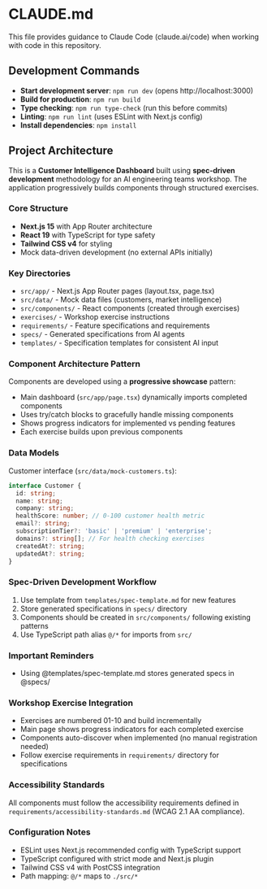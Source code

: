 # CLAUDE.md

This file provides guidance to Claude Code (claude.ai/code) when working with code in this repository.

## Development Commands

- **Start development server**: `npm run dev` (opens http://localhost:3000)
- **Build for production**: `npm run build`
- **Type checking**: `npm run type-check` (run this before commits)
- **Linting**: `npm run lint` (uses ESLint with Next.js config)
- **Install dependencies**: `npm install`

## Project Architecture

This is a **Customer Intelligence Dashboard** built using **spec-driven development** methodology for an AI engineering teams workshop. The application progressively builds components through structured exercises.

### Core Structure
- **Next.js 15** with App Router architecture
- **React 19** with TypeScript for type safety
- **Tailwind CSS v4** for styling
- Mock data-driven development (no external APIs initially)

### Key Directories
- `src/app/` - Next.js App Router pages (layout.tsx, page.tsx)
- `src/data/` - Mock data files (customers, market intelligence)
- `src/components/` - React components (created through exercises)
- `exercises/` - Workshop exercise instructions
- `requirements/` - Feature specifications and requirements
- `specs/` - Generated specifications from AI agents
- `templates/` - Specification templates for consistent AI input

### Component Architecture Pattern
Components are developed using a **progressive showcase** pattern:
- Main dashboard (`src/app/page.tsx`) dynamically imports completed components
- Uses try/catch blocks to gracefully handle missing components
- Shows progress indicators for implemented vs pending features
- Each exercise builds upon previous components

### Data Models
Customer interface (`src/data/mock-customers.ts`):
```typescript
interface Customer {
  id: string;
  name: string;
  company: string;
  healthScore: number; // 0-100 customer health metric
  email?: string;
  subscriptionTier?: 'basic' | 'premium' | 'enterprise';
  domains?: string[]; // For health checking exercises
  createdAt?: string;
  updatedAt?: string;
}
```

### Spec-Driven Development Workflow
1. Use template from `templates/spec-template.md` for new features
2. Store generated specifications in `specs/` directory
3. Components should be created in `src/components/` following existing patterns
4. Use TypeScript path alias `@/*` for imports from `src/`

### Important Reminders
- Using @templates/spec-template.md stores generated specs in @specs/

### Workshop Exercise Integration
- Exercises are numbered 01-10 and build incrementally
- Main page shows progress indicators for each completed exercise
- Components auto-discover when implemented (no manual registration needed)
- Follow exercise requirements in `requirements/` directory for specifications

### Accessibility Standards
All components must follow the accessibility requirements defined in `requirements/accessibility-standards.md` (WCAG 2.1 AA compliance).

### Configuration Notes
- ESLint uses Next.js recommended config with TypeScript support
- TypeScript configured with strict mode and Next.js plugin
- Tailwind CSS v4 with PostCSS integration
- Path mapping: `@/*` maps to `./src/*`


